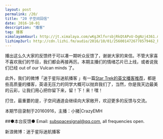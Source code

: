 ```yaml
---
layout: post
permalink: /20/
title: "20 子空间回信"
date: 2016-10-01
description: "播客"
tag: 播客 
ximalayam4aurl: http://jt.ximalaya.com/wKgJKlfvrsbjRkQtAPvU-DgNzj4361.m4a?channel=rss&album_id=3135361&track_id=22492220&uid=6418191&jt=http://audio.xmcdn.com/group18/M04/48/45/wKgJKlfvrsbjRkQtAPvU-DgNzj4361.m4a
lizhimp3url: http://cdn.lizhi.fm/audio/2016/10/01/2560014726778579462_hd.mp3
---   
```


播出这么久大家的反馈终于可以凑一期听众反馈了，谢谢大家的来信。不管大家喜不喜欢我们的节目，我们都会再接再厉。本期主播们的情绪芯片已上线，或者说我们已经 out of our Vulcan minds 了。

此外，我们的微博「迷于星际迷航播客 」有一篇[Star Trek的英文播客推荐](http://weibo.com/ttarticle/p/show?id=2309404019291941931844#_0)，都是些高质量的播客，英语无压力的同学大概可以抛弃我们了，当然，你是我天边最美的云彩，让我们用心把你留下来，留！下！来！嘿！

打住，最重要的是，子空间通道会继续向大家敞开，欢迎更多的反馈与交流。

本期节目录制于20160916，主播：小猪\|CrazyEMH

##●本台反馈●
Email: subspacesignal@qq.com, all frequencies open.

新浪微博：迷于星际迷航播客
